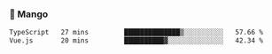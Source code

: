 ### 🥭 Mango

<!--START_SECTION:waka-->

```txt
TypeScript   27 mins         ██████████████▒░░░░░░░░░░   57.66 %
Vue.js       20 mins         ██████████▓░░░░░░░░░░░░░░   42.34 %
```

<!--END_SECTION:waka-->

